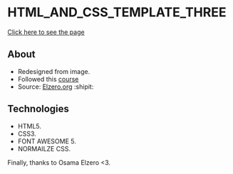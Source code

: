 # HTML_AND_CSS_TEMPLATE_THREE

[Click here to see the page](https://ibrahim-code-1.github.io/HTML_AND_CSS_TEMPLATE_THREE/)

## About

- Redesigned from image.
- Followed this [course](https://www.youtube.com/watch?v=lXVP3rDH9EU&list=PLDoPjvoNmBAxuCSp2_-9LurPqRVwketnc)
- Source: [Elzero.org](https://elzero.org/html-css-practice-template-three/) :shipit:

## Technologies

- HTML5.
- CSS3.
- FONT AWESOME 5.
- NORMAILZE CSS.

Finally, thanks to Osama Elzero <3.
